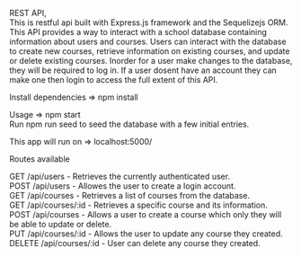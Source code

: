 REST API,\
This is restful api built with Express.js framework and the Sequelizejs ORM. This API provides a way to interact with a school database containing information 
about users and courses. Users can interact with the database to create new courses, retrieve information on existing courses, and update or delete existing courses.
Inorder for a user make changes to the database, they will be required to log in. If a user dosent have an account they can make one then login to access the full extent of this API.

Install dependencies => npm install

Usage => npm start\
Run npm run seed to seed the database with a few initial entries.

This app will run on => localhost:5000/

Routes available 

GET /api/users - Retrieves the currently authenticated user.\
POST /api/users - Allowes the user to create a login account.\
GET /api/courses - Retrieves a list of courses from the database.\
GET /api/courses/:id - Retrieves a specific course and its information.\
POST /api/courses - Allows a user to create a course which only they will be able to update or delete.\
PUT /api/courses/:id - Allows the user to update any course they created.\
DELETE /api/courses/:id - User can delete any course they created.
